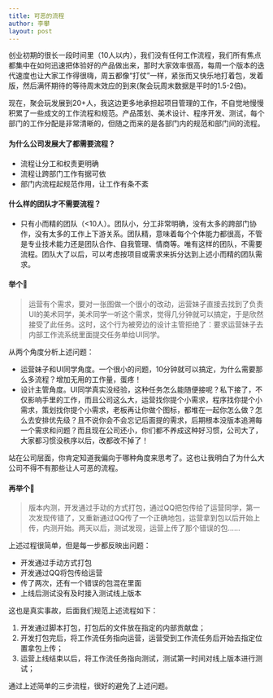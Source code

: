 ```yaml
---
title: 可恶的流程
author: 李攀
layout: post
---
```

创业初期的很长一段时间里（10人以内），我们没有任何工作流程，我们所有焦点都集中在如何迅速把体验好的产品做出来，那时大家效率很高，每周一个版本的迭代速度也让大家工作得很嗨，周五都像“打仗”一样，紧张而又快乐地打着包，发着版，然后满怀期待的等待周末效应的到来(聚会玩周末数据是平时的1.5-2倍)。

现在，聚会玩发展到20+人，我这边更多地承担起项目管理的工作，不自觉地慢慢积累了一些成文的工作流程和规范。产品策划、美术设计、程序开发、测试，每个部门的工作分配是非常清晰的，但随之而来的是各部门内的规范和部门间的流程。

#### 为什么公司发展大了都需要流程？

- 流程让分工和权责更明确
- 流程让跨部门工作有据可依
- 部门内流程起规范作用，让工作有条不紊

#### 什么样的团队才不需要流程？

- 只有小而精的团队（<10人）。团队小，分工非常明确，没有太多的跨部门协作，没有太多的工作上下游关系。团队精，意味着每个个体能力都很高，不管是专业技术能力还是团队合作、自我管理、情商等。唯有这样的团队，不需要流程。团队大了以后，可以考虑按项目或需求来拆分达到上述小而精的团队需求。

#### **举个🌰**
>运营有个需求，要对一张图做一个很小的改动，运营妹子直接去找到了负责UI的美术同学，美术同学一听这个需求，觉得几分钟就可以搞定，于是欣然接受了此任务。这时，这个行为被旁边的设计主管拒绝了：要求运营妹子去内部工作流系统里面提交任务单给UI同学。

从两个角度分析上述问题：

- 运营妹子和UI同学角度。一个很小的问题，10分钟就可以搞定，为什么需要那么多流程？增加无用的工作量，蛋疼！
- 设计主管角度。UI同学真实没经验，这种任务怎么能随便接呢？私下接了，不仅影响手里的工作，而且公司这么大，运营找你提个小需求，程序找你提个小需求，策划找你提个小需求，老板再让你做个图标，都堆在一起你怎么做？怎么去安排优先级？且不说你会不会忘记后面提的需求，后期根本没版本追溯每一个需求和问题？而且现在公司还小，你们都不养成这种好习惯，公司大了，大家都习惯没秩序以后，改都改不掉了！

站在公司层面，你肯定知道我偏向于哪种角度来思考了。这也让我明白了为什么大公司不得不有那些让人可恶的流程。

#### **再举个🌰**
>版本内测，开发通过手动的方式打包，通过QQ把包传给了运营同学，第一次发现传错了，又重新通过QQ传了一个正确地包，运营拿到包以后开始上传，内测开始。两天以后，测试发现，运营上传了那个错误的包……

上述过程很简单，但是每一步都反映出问题：

- 开发通过手动方式打包
- 开发通过QQ将包传给运营
- 传了两次，还有一个错误的包混在里面
- 上线后测试没有及时接入测试线上版本

这也是真实事故，后面我们规范上述流程如下：

1. 开发通过脚本打包，打包后的文件放在指定的内部贡献盘；
2. 开发打包完后，将工作流任务指向运营，运营受到工作流任务后开始去指定位置拿包上传；
3. 运营上线结束以后，将工作流任务指向测试，测试第一时间对线上版本进行测试；

通过上述简单的三步流程，很好的避免了上述问题。
